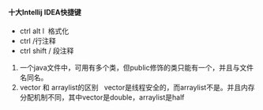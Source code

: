  
 #### 十大Intellij IDEA快捷键
 
 * ctrl alt l  格式化
 * ctrl \/行注释 
 * ctrl shift \/ 段注释
 
 
 1. 一个java文件中，可用有多个类，但public修饰的类只能有一个，并且与文件名同名。
 2. vector 和 arraylist的区别   vector是线程安全的，而arraylist不是。并且内存分配机制不同，其中vector是double，arraylist是half

